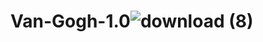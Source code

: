# Van-Gogh-1.0![download (8)](https://user-images.githubusercontent.com/66905164/194805098-23364ffe-1a02-4e13-b25a-71e6965bae56.png)
